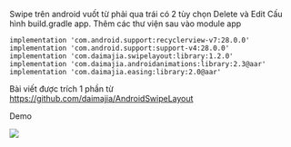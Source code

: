 
Swipe trên android vuốt từ phải qua trái có 2 tùy chọn Delete và Edit
Cấu hình build.gradle app. Thêm các thư viện sau vào module app

	implementation 'com.android.support:recyclerview-v7:28.0.0'
    implementation 'com.android.support:support-v4:28.0.0' 
    implementation 'com.daimajia.swipelayout:library:1.2.0'
    implementation 'com.daimajia.androidanimations:library:2.3@aar'
    implementation 'com.daimajia.easing:library:2.0@aar'

Bài viết được trích 1 phần từ https://github.com/daimajia/AndroidSwipeLayout

Demo

<img src="https://user-images.githubusercontent.com/48413548/69267566-057f8d00-0c00-11ea-9df4-9fcd6f7ff0a6.png">
